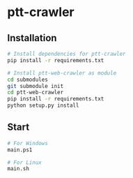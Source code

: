# ptt-crawler

## Installation

```sh
# Install dependencies for ptt-crawler
pip install -r requirements.txt 

# Install ptt-web-crawler as module
cd submodules
git submodule init
cd ptt-web-crawler
pip install -r requirements.txt 
python setup.py install
```

## Start

```sh
# For Windows
main.ps1

# For Linux
main.sh
```
